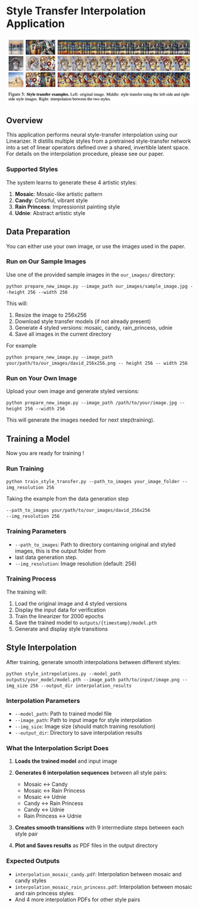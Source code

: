 # Style Transfer Interpolation Application

![Example](../figs/sytle_interpolation_example.png)

## Overview

This application performs neural style-transfer interpolation using our Linearizer. It distills multiple styles from a pretrained style-transfer network into a set of linear operators defined over a shared, invertible latent space. For details on the interpolation procedure, please see our paper.


### Supported Styles

The system learns to generate these 4 artistic styles:
1. **Mosaic**: Mosaic-like artistic pattern
2. **Candy**: Colorful, vibrant style
3. **Rain Princess**: Impressionist painting style  
4. **Udnie**: Abstract artistic style


## Data Preparation
You can either use your own image, or use the images used in the paper.

### Run on Our Sample Images

Use one of the provided sample images in the `our_images/` directory:

```
python prepare_new_image.py --image_path our_images/sample_image.jpg --height 256 --width 256
```

This will:
1. Resize the image to 256x256
2. Download style transfer models (if not already present)
3. Generate 4 styled versions: mosaic, candy, rain_princess, udnie
4. Save all images in the current directory

For example
```
python prepare_new_image.py --image_path your/path/to/our_images/david_256x256.png -- height 256 -- width 256
```

### Run on Your Own Image

Upload your own image and generate styled versions:

```
python prepare_new_image.py --image_path /path/to/your/image.jpg --height 256 --width 256
```

This will generate the images needed for next step(training).

## Training a Model
Now you are ready for training !

### Run Training

```
python train_style_transfer.py --path_to_images your_image_folder --img_resolution 256
```

Taking the example from the data generation step
```
--path_to_images your/path/to/our_images/david_256x256
--img_resolution 256
```


### Training Parameters

- `--path_to_images`: Path to directory containing original and styled images, this is the output folder from
- last data generation step.
- `--img_resolution`: Image resolution (default: 256)

### Training Process

The training will:
1. Load the original image and 4 styled versions
2. Display the input data for verification
3. Train the linearizer for 2000 epochs
4. Save the trained model to `outputs/{timestamp}/model.pth`
5. Generate and display style transitions

## Style Interpolation

After training, generate smooth interpolations between different styles:

```
python style_intrepolations.py --model_path outputs/your_model/model.pth --image_path path/to/input/image.png --img_size 256 --output_dir interpolation_results
```

### Interpolation Parameters

- `--model_path`: Path to trained model file
- `--image_path`: Path to input image for style interpolation
- `--img_size`: Image size (should match training resolution)
- `--output_dir`: Directory to save interpolation results

### What the Interpolation Script Does

1. **Loads the trained model** and input image
2. **Generates 6 interpolation sequences** between all style pairs:
   - Mosaic ↔ Candy
   - Mosaic ↔ Rain Princess  
   - Mosaic ↔ Udnie
   - Candy ↔ Rain Princess
   - Candy ↔ Udnie
   - Rain Princess ↔ Udnie

3. **Creates smooth transitions** with 9 intermediate steps between each style pair
4. **Plot and Saves results** as PDF files in the output directory

### Expected Outputs

- `interpolation_mosaic_candy.pdf`: Interpolation between mosaic and candy styles
- `interpolation_mosaic_rain_princess.pdf`: Interpolation between mosaic and rain princess styles
- And 4 more interpolation PDFs for other style pairs
